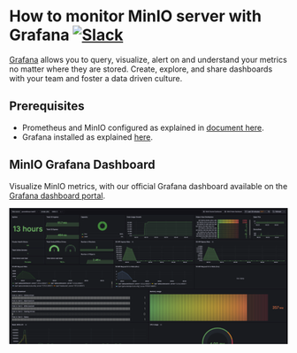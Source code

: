 # How to monitor MinIO server with Grafana [![Slack](https://slack.min.io/slack?type=svg)](https://slack.min.io)

[Grafana](https://grafana.com/) allows you to query, visualize, alert on and understand your metrics no matter where they are stored. Create, explore, and share dashboards with your team and foster a data driven culture.

## Prerequisites

- Prometheus and MinIO configured as explained in [document here](https://github.com/minio/minio/blob/master/docs/metrics/prometheus/README.md).
- Grafana installed as explained [here](https://grafana.com/grafana/download).

## MinIO Grafana Dashboard

Visualize MinIO metrics, with our official Grafana dashboard available on the [Grafana dashboard portal](https://grafana.com/grafana/dashboards/13502).

![Grafana](https://raw.githubusercontent.com/minio/minio/master/docs/metrics/prometheus/grafana/grafana-minio.png)
